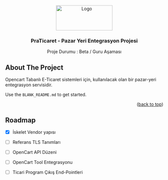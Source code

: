 <!-- Improved compatibility of back to top link: See: https://github.com/othneildrew/Best-README-Template/pull/73 -->
<a name="readme-top"></a>
<!--
*** Thanks for checking out the Best-README-Template. If you have a suggestion
*** that would make this better, please fork the repo and create a pull request
*** or simply open an issue with the tag "enhancement".
*** Don't forget to give the project a star!
*** Thanks again! Now go create something AMAZING! :D
-->



<!-- PROJECT SHIELDS -->
<!--
*** I'm using markdown "reference style" links for readability.
*** Reference links are enclosed in brackets [ ] instead of parentheses ( ).
*** See the bottom of this document for the declaration of the reference variables
*** for contributors-url, forks-url, etc. This is an optional, concise syntax you may use.
*** https://www.markdownguide.org/basic-syntax/#reference-style-links
-->


<!-- PROJECT LOGO -->
<br />
<div align="center">
  <a href="https://github.com/othneildrew/Best-README-Template">
    <img src="https://www.praticaret.com/image/cache/catalog/yeni/logo-siyah-339x97.png.webp" alt="Logo" width="180" height="80">
  </a>

  <h3 align="center">PraTicaret - Pazar Yeri Entegrasyon Projesi</h3>

  <p align="center">
    Proje Durumu : Beta / Guru Aşaması
  </p>
</div>






<!-- ABOUT THE PROJECT -->
## About The Project



Opencart Tabanlı E-Ticaret sistemleri için, kullanılacak olan bir pazar-yeri entegrasyon servisidir. 

Use the `BLANK_README.md` to get started.

<p align="right">(<a href="#readme-top">back to top</a>)</p>





<!-- ROADMAP -->
## Roadmap

- [x] İskelet Vendor yapısı
- [ ] Referans TLS Tanımları
- [ ] OpenCart API Düzeni
- [ ] OpenCart Tool Entegrasyonu
- [ ] Ticari Program Çıkış End-Pointleri


